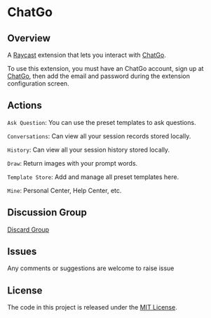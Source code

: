 # ChatGo

## Overview

A [Raycast](https://raycast.com/) extension that lets you interact with [ChatGo](http://www.chatgo.pro/).

To use this extension, you must have an ChatGo account, sign up at [ChatGo](http://www.chatgo.pro/), then add the email and password during the extension configuration screen.

## Actions

`Ask Question`: You can use the preset templates to ask questions.

`Conversations`: Can view all your session records stored locally.

`History`: Can view all your session history stored locally.

`Draw`: Return images with your prompt words.

`Template Store`: Add and manage all preset templates here.

`Mine`: Personal Center, Help Center, etc.

## Discussion Group
[Discard Group](https://discord.gg/BQWU9fePM2)

## Issues
Any comments or suggestions are welcome to raise issue

## License
The code in this project is released under the [MIT License](LICENSE).
